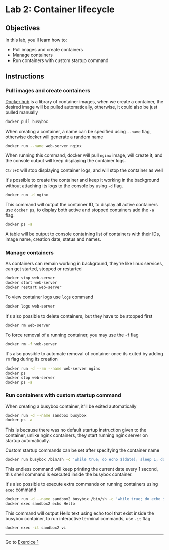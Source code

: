 # Lab 2: Container lifecycle

## Objectives

In this lab, you'll learn how to:

- Pull images and create containers
- Manage containers
- Run containers with custom startup command

## Instructions

### Pull images and create containers

[Docker hub](https://hub.docker.com/) is a library of container images, when we create a container, the desired image will be pulled automatically, otherwise, it could also be just pulled manually

```sh
docker pull busybox
```

When creating a container, a name can be specified using `--name` flag, otherwise docker will generate a random name

```sh
docker run --name web-server nginx
```

When running this command, docker will pull `nginx` image, will create it, and the console output will keep displaying the container logs.

`Ctrl+C` will stop displaying container logs, and will stop the container as well

It's possible to create the container and keep it working in the background without attaching its logs to the console by using `-d` flag.

```sh
docker run -d nginx
```

This command will output the container ID, to display all active containers use `docker ps`, to display both active and stopped containers add the `-a` flag.

```sh
docker ps -a
```

A table will be output to console containing list of containers with their IDs, image name, creation date, status and names.

### Manage containers

As containers can remain working in background, they're like linux services, can get started, stopped or restarted

```sh
docker stop web-server
docker start web-server
docker restart web-server
```

To view container logs use `logs` command

```sh
docker logs web-server
```

It's also possible to delete containers, but they have to be stopped first

```sh
docker rm web-server
```

To force removal of a running container, you may use the `-f` flag

```sh
docker rm -f web-server
```

It's also possible to automate removal of container once its exited by adding `rm` flag during its creation

```sh
docker run -d --rm --name web-server nginx
docker ps
docker stop web-server
docker ps -a
```

### Run containers with custom startup command

When creating a busybox container, it'll be exited automatically

```sh
docker run -d --name sandbox busybox
docker ps -a
```

This is because there was no default startup instruction given to the container, unlike nginx containers, they start running nginx server on startup automatically.

Custom startup commands can be set after specifying the container name

```sh
docker run busybox /bin/sh -c 'while true; do echo $(date); sleep 1; done;'
```

This endless command will keep printing the current date every 1 second, this shell command is executed inside the busybox container.

It's also possible to execute extra commands on running containers using `exec` command

```sh
docker run -d --name sandbox2 busybox /bin/sh -c 'while true; do echo $(date); sleep 1; done;'
docker exec sandbox2 echo Hello
```

This command will output Hello text using echo tool that exist inside the busybox container, to run interactive terminal commands, use `-it` flag

```sh
docker exec -it sandbox2 vi
```

---
Go to [Exercice 1](./exercice1.md)